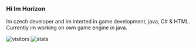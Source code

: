 ### Hi Im Horizon

Im czech developer and im interted in game development, java, C# & HTML.
Currently im working on own game engine in java.

![visitors](https://visitor-badge.laobi.icu/badge?page_id=zMamutCZz.zMamutCZz)
![stats](https://github-readme-stats.vercel.app/api?username=zMamutCZz&show_icons=true&theme=gruvbox)
